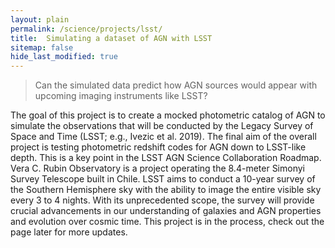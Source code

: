 ```yaml
---
layout: plain
permalink: /science/projects/lsst/
title:  Simulating a dataset of AGN with LSST
sitemap: false
hide_last_modified: true
---
```

> Can the simulated data predict how AGN sources would appear with upcoming imaging instruments like LSST? 

The goal of this project is to create a mocked photometric catalog of AGN to simulate the observations that will be conducted by the Legacy Survey of Space and Time (LSST; e.g., Ivezic et al. 2019). The final aim of the overall project is testing photometric redshift codes for AGN down to LSST-like depth. This is a key point in the LSST AGN Science Collaboration Roadmap. Vera C. Rubin Observatory is a project operating the 8.4-meter Simonyi Survey Telescope built in Chile. LSST aims to conduct a 10-year survey of the Southern Hemisphere sky with the ability to image the entire visible sky every 3 to 4 nights. With its unprecedented scope, the survey will provide crucial advancements in our understanding of galaxies and AGN properties and evolution over cosmic time. This project is in the process, check out the page later for more updates.